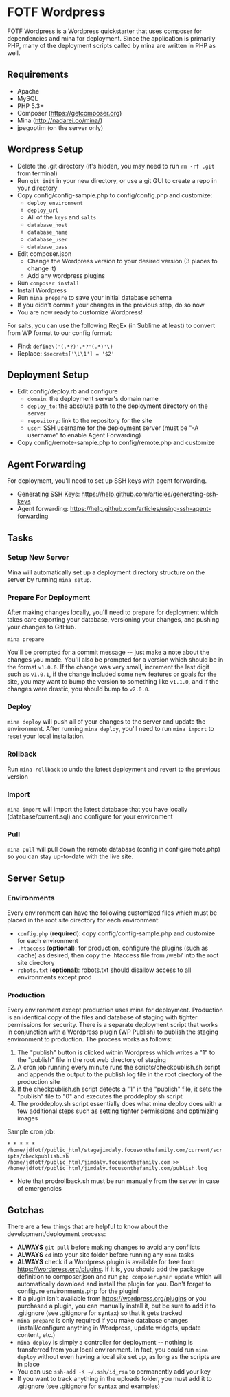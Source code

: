 # FOTF Wordpress

FOTF Wordpress is a Wordpress quickstarter that uses composer for dependencies and mina for deployment. Since the application is primarily PHP, many of the deployment scripts called by mina are written in PHP as well.


## Requirements

- Apache
- MySQL
- PHP 5.3+
- Composer (https://getcomposer.org)
- Mina (http://nadarei.co/mina/)
- jpegoptim (on the server only)

## Wordpress Setup

- Delete the .git directory (it's hidden, you may need to run `rm -rf .git` from terminal)
- Run `git init` in your new directory, or use a git GUI to create a repo in your directory
- Copy config/config-sample.php to config/config.php and customize:
	- `deploy_environment`
	- `deploy_url`
	- All of the `keys` and `salts`
	- `database_host`
	- `database_name`
	- `database_user`
	- `database_pass`
- Edit composer.json
	- Change the Wordpress version to your desired version (3 places to change it)
	- Add any wordpress plugins
- Run `composer install`
- Install Wordpress
- Run `mina prepare` to save your initial database schema
- If you didn't commit your changes in the previous step, do so now
- You are now ready to customize Wordpress!

For salts, you can use the following RegEx (in Sublime at least) to convert from WP format to our config format:
- Find: `define\('(.*?)'.*?'(.*)'\)`
- Replace: `$secrets['\L\1'] = '$2'`

## Deployment Setup

- Edit config/deploy.rb and configure
	- `domain`: the deployment server's domain name
	- `deploy_to`: the absolute path to the deployment directory on the server
	- `repository`: link to the repository for the site
	- `user`: SSH username for the deployment server (must be "-A username" to enable Agent Forwarding)
- Copy config/remote-sample.php to config/remote.php and customize

## Agent Forwarding

For deployment, you'll need to set up SSH keys with agent forwarding. 

- Generating SSH Keys: https://help.github.com/articles/generating-ssh-keys
- Agent forwarding: https://help.github.com/articles/using-ssh-agent-forwarding

## Tasks

### Setup New Server

Mina will automatically set up a deployment directory structure on the server by running `mina setup`.

### Prepare For Deployment

After making changes locally, you'll need to prepare for deployment which takes care exporting your database, versioning your changes, and pushing your changes to GitHub. 

`mina prepare`

You'll be prompted for a commit message -- just make a note about the changes you made. You'll also be prompted for a version which should be in the format `v1.0.0`. If the change was very small, increment the last digit such as `v1.0.1`, if the change included some new features or goals for the site, you may want to bump the version to something like `v1.1.0`, and if the changes were drastic, you should bump to `v2.0.0`. 

### Deploy

`mina deploy` will push all of your changes to the server and update the environment. After running `mina deploy`, you'll need to run `mina import` to reset your local installation. 

### Rollback

Run `mina rollback` to undo the latest deployment and revert to the previous version

### Import

`mina import` will import the latest database that you have locally (database/current.sql) and configure for your environment

### Pull

`mina pull` will pull down the remote database (config in config/remote.php) so you can stay up-to-date with the live site.

## Server Setup

### Environments

Every environment can have the following customized files which must be placed in the root site directory for each environment:

- `config.php` (**required**): copy config/config-sample.php and customize for each environment
- `.htaccess` (**optional**): for production, configure the plugins (such as cache) as desired, then copy the .htaccess file from /web/ into the root site directory
- `robots.txt` (**optional**): robots.txt should disallow access to all environments except prod

### Production

Every environment except production uses mina for deployment. Production is an identical copy of the files and database of staging with tighter permissions for security. There is a separate deployment script that works in conjunction with a Wordpress plugin (WP Publish) to publish the staging environment to production. The process works as follows:

1. The "publish" button is clicked within Wordpress which writes a "1" to the "publish" file in the root web directory of staging
2. A cron job running every minute runs the scripts/checkpublish.sh script and appends the output to the publish.log file in the root directory of the production site
3. If the checkpublish.sh script detects a "1" in the "publish" file, it sets the "publish" file to "0" and executes the proddeploy.sh script 
4. The proddeploy.sh script essentially does what mina deploy does with a few additional steps such as setting tighter permissions and optimizing images

Sample cron job: 

`* * * * *       /home/jdfotf/public_html/stagejimdaly.focusonthefamily.com/current/scripts/checkpublish.sh /home/jdfotf/public_html/jimdaly.focusonthefamily.com >> /home/jdfotf/public_html/jimdaly.focusonthefamily.com/publish.log`

* Note that prodrollback.sh must be run manually from the server in case of emergencies

## Gotchas

There are a few things that are helpful to know about the development/deployment process:

- **ALWAYS** `git pull` before making changes to avoid any conflicts
- **ALWAYS** `cd` into your site folder before running any `mina` tasks
- **ALWAYS** check if a Wordpress plugin is available for free from https://wordpress.org/plugins. If it is, you should add the package definition to composer.json and run `php composer.phar update` which will automatically download and install the plugin for you. Don't forget to configure environments.php for the plugin!
- If a plugin isn't available from https://wordpress.org/plugins or you purchased a plugin, you can manually install it, but be sure to add it to .gitignore (see .gitignore for syntax) so that it gets tracked
- `mina prepare` is only required if you make database changes (install/configure anything in Wordpress, update widgets, update content, etc.)
- `mina deploy` is simply a controller for deployment -- nothing is transferred from your local environment. In fact, you could run `mina deploy` without even having a local site set up, as long as the scripts are in place
- You can use `ssh-add -K ~/.ssh/id_rsa` to permanently add your key 
- If you want to track anything in the uploads folder, you must add it to .gitignore (see .gitignore for syntax and examples)
